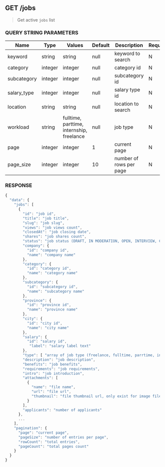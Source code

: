 ## **GET** /jobs

> Get active `jobs` list

### **QUERY STRING PARAMETERS**

| Name        | Type    | Values                                    | Default | Description             | Required |
| ----------- | ------- | ----------------------------------------- | ------- | ----------------------- | -------- |
| keyword     | string  | string                                    |  null   | keyword to search       |     N    |
| category    | integer | integer                                   |  null   | category id             |     N    |
| subcategory | integer | integer                                   |  null   | subcategory id          |     N    |
| salary_type | integer | integer                                   |  null   | salary type id          |     N    |
| location    | string  | string                                    |  null   | location to search      |     N    |
| workload    | string  | fulltime, parttime, internship, freelance |  null   | job type                |     N    |
| page        | integer | integer                                   |    1    | current page            |     N    |
| page_size   | integer | integer                                   |   10    | number of rows per page |     N    |

### **RESPONSE**

``` js
{
  "data": {
    "jobs": [
      {
        "id": "job id",
        "title": "job title",
        "slug": "job slug",
        "views": "job views count",
        "closedAt": "job closing date",
        "shares": "job shares count",
        "status": "job status (DRAFT, IN MODERATION, OPEN, INTERVIEW, CLOSED, UNSUCCESSFUL)",
        "company": {
          "id": "company id",
          "name": "company name"
        },
        "category": {
          "id": "category id",
          "name": "category name"
        },
        "subcategory": {
          "id": "subcategory id",
          "name": "subcategory name"
        },
        "province": {
          "id": "province id",
          "name": "province name"
        },
        "city": {
          "id": "city id",
          "name": "city name"
        },
        "salary": {
          "id": "salary id",
           "label": "salary label text"  
        },
        "type": [ "array of job type (freelance, fulltime, parrtime, internship)" ],
        "description": "job description",
        "benefits": "job benefits",
        "requirements": "job requirements",
        "intro": "job introduction",
        "attachments": [
          {
            "name": "file name",
            "url": "file url",
            "thumbnail": "file thumbnail url, only exist for image file"
          }
        ],
        "applicants": "number of applicants"
      },
      ...
    ],
    "pagination": {
      "page": "current page",
      "pageSize": "number of entries per page",
      "rowCount": "total entries",
      "pageCount": "total pages count"
    }
  }
}
```